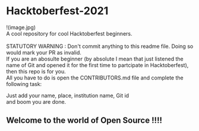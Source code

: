 # Hacktoberfest-2021
!(image.jpg) <br/>
A cool repository for cool Hacktoberfest beginners. <br/> <br/>
STATUTORY WARNING : Don't commit anything to this readme file. Doing so would mark your PR as invalid.<br/>
If you are an abosulte beginner (by absolute I mean that just listened the name of Git and opened it for the first time to partcipate in Hacktoberfest), then this repo is for you. <br/>
All you have to do is open the CONTRIBUTORS.md file and complete the following task:  

  Just add your name, place, institution name, Git id <br/>and boom you are done.<br/>
 ## Welcome to the world of Open Source !!!!
  
